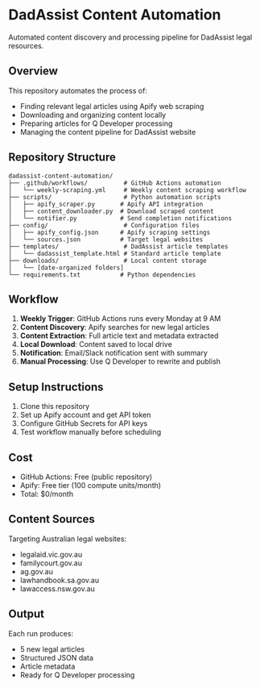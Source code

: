 # DadAssist Content Automation

Automated content discovery and processing pipeline for DadAssist legal resources.

## Overview

This repository automates the process of:
- Finding relevant legal articles using Apify web scraping
- Downloading and organizing content locally
- Preparing articles for Q Developer processing
- Managing the content pipeline for DadAssist website

## Repository Structure

```
dadassist-content-automation/
├── .github/workflows/          # GitHub Actions automation
│   └── weekly-scraping.yml     # Weekly content scraping workflow
├── scripts/                    # Python automation scripts
│   ├── apify_scraper.py       # Apify API integration
│   ├── content_downloader.py  # Download scraped content
│   └── notifier.py            # Send completion notifications
├── config/                     # Configuration files
│   ├── apify_config.json      # Apify scraping settings
│   └── sources.json           # Target legal websites
├── templates/                  # DadAssist article templates
│   └── dadassist_template.html # Standard article template
├── downloads/                  # Local content storage
│   └── [date-organized folders]
└── requirements.txt           # Python dependencies
```

## Workflow

1. **Weekly Trigger**: GitHub Actions runs every Monday at 9 AM
2. **Content Discovery**: Apify searches for new legal articles
3. **Content Extraction**: Full article text and metadata extracted
4. **Local Download**: Content saved to local drive
5. **Notification**: Email/Slack notification sent with summary
6. **Manual Processing**: Use Q Developer to rewrite and publish

## Setup Instructions

1. Clone this repository
2. Set up Apify account and get API token
3. Configure GitHub Secrets for API keys
4. Test workflow manually before scheduling

## Cost

- GitHub Actions: Free (public repository)
- Apify: Free tier (100 compute units/month)
- Total: $0/month

## Content Sources

Targeting Australian legal websites:
- legalaid.vic.gov.au
- familycourt.gov.au
- ag.gov.au
- lawhandbook.sa.gov.au
- lawaccess.nsw.gov.au

## Output

Each run produces:
- 5 new legal articles
- Structured JSON data
- Article metadata
- Ready for Q Developer processing
